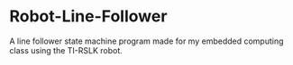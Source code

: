 # Robot-Line-Follower
A line follower state machine program made for my embedded computing class using the TI-RSLK robot.
